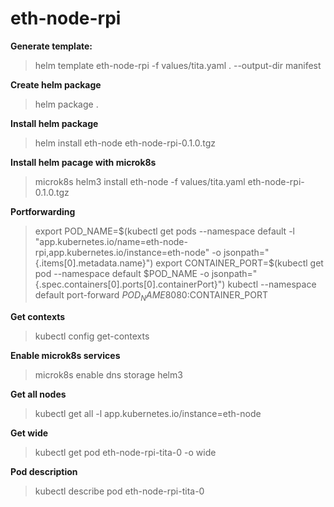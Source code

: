 # eth-node-rpi

**Generate template:**
>helm template eth-node-rpi -f values/tita.yaml . --output-dir manifest

**Create helm package**
>helm package .

**Install helm package**
>helm install eth-node eth-node-rpi-0.1.0.tgz

**Install helm pacage with microk8s**
>microk8s helm3 install eth-node -f values/tita.yaml eth-node-rpi-0.1.0.tgz

**Portforwarding**
>export POD_NAME=$(kubectl get pods --namespace default -l "app.kubernetes.io/name=eth-node-rpi,app.kubernetes.io/instance=eth-node" -o jsonpath="{.items[0].metadata.name}")
>export CONTAINER_PORT=$(kubectl get pod --namespace default $POD_NAME -o jsonpath="{.spec.containers[0].ports[0].containerPort}")
>kubectl --namespace default port-forward $POD_NAME 8080:$CONTAINER_PORT


**Get contexts**
>kubectl config get-contexts

**Enable microk8s services**
>microk8s enable dns storage helm3

**Get all nodes**
>kubectl get all -l app.kubernetes.io/instance=eth-node


**Get wide**
>kubectl get pod eth-node-rpi-tita-0 -o wide

**Pod description**
>kubectl describe pod eth-node-rpi-tita-0

